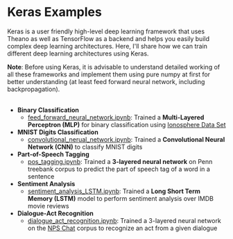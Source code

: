 # Keras Examples

Keras is a user friendly high-level deep learning framework that uses Theano as well as TensorFlow as a backend and helps you easily build complex deep learning architectures. Here, I'll share how we can train different deep learning architectures using Keras.

**Note**: Before using Keras, it is advisable to understand detailed working of all these frameworks and implement them using pure numpy at first for better understanding (at least feed forward neural network, including backpropagation).<br><br>

* **Binary Classification**
	* [feed_forward_neural_network.ipynb](https://github.com/Dheeraj2444/keras-examples/blob/master/feed_forward_neural_network.ipynb): Trained a **Multi-Layered Perceptron (MLP)** for binary classification using [Ionosphere Data Set](https://archive.ics.uci.edu/ml/datasets/ionosphere)<br>
* **MNIST Digits Classification**
	* [convolutional_nerual_network.ipynb](https://github.com/Dheeraj2444/keras-examples/blob/master/convolutional_nerual_network.ipynb): Trained a **Convolutional Neural Network (CNN)** to classify MNIST digits<br>
* **Part-of-Speech Tagging**
	* [pos_tagging.ipynb](https://github.com/Dheeraj2444/keras-examples/blob/master/pos_tagging.ipynb): Trained a **3-layered neural network** on Penn treebank corpus to predict the part of speech tag of a word in a sentence
* **Sentiment Analysis**
	* [sentiment_analysis_LSTM.ipynb](https://github.com/Dheeraj2444/keras-examples/blob/master/sentiment_analysis_LSTM.ipynb): Trained a **Long Short Term Memory (LSTM)** model to perform sentiment analysis over IMDB movie reviews<br>
* **Dialogue-Act Recognition**
	* [dialogue_act_recognition.ipynb](https://github.com/Dheeraj2444/keras-examples/blob/master/dialogue_act_recognition.ipynb): Trained a 3-layered neural network on the [NPS Chat](http://faculty.nps.edu/cmartell/NPSChat.htm) corpus to recognize an act from a given dialogue